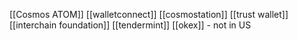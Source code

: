 [[Cosmos ATOM]]
[[walletconnect]]
[[cosmostation]]
[[trust wallet]]
[[interchain foundation]]
[[tendermint]]
[[okex]]
	-	not in US
	